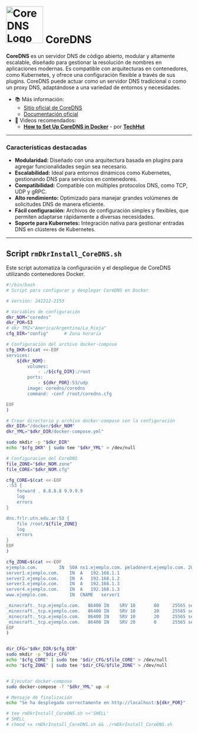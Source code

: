 # <img src="https://coredns.io/images/coredns.png" alt="CoreDNS Logo" width="100"/> CoreDNS

**CoreDNS** es un servidor DNS de código abierto, modular y altamente escalable, diseñado para gestionar la resolución de nombres en aplicaciones modernas. Es compatible con arquitecturas en contenedores, como Kubernetes, y ofrece una configuración flexible a través de sus plugins. CoreDNS puede actuar como un servidor DNS tradicional o como un proxy DNS, adaptándose a una variedad de entornos y necesidades.

- 📚 Más información:
  - [Sitio oficial de CoreDNS](https://coredns.io)
  - [Documentación oficial](https://coredns.io/docs/)
- 🎥 Videos recomendados:
  - [**How to Set Up CoreDNS in Docker**](https://youtu.be/A6vcTIzp_Ww?si=j4d0gjg9yrzVLnv5) - por [**TechHut**](https://www.youtube.com/@TechHut)

---

### Características destacadas
- **Modularidad:** Diseñado con una arquitectura basada en plugins para agregar funcionalidades según sea necesario.
- **Escalabilidad:** Ideal para entornos dinámicos como Kubernetes, gestionando DNS para servicios en contenedores.
- **Compatibilidad:** Compatible con múltiples protocolos DNS, como TCP, UDP y gRPC.
- **Alto rendimiento:** Optimizado para manejar grandes volúmenes de solicitudes DNS de manera eficiente.
- **Fácil configuración:** Archivos de configuración simples y flexibles, que permiten adaptarse rápidamente a diversas necesidades.
- **Soporte para Kubernetes:** Integración nativa para gestionar entradas DNS en clústeres de Kubernetes.

---

## Script `rmDkrInstall_CoreDNS.sh`
Este script automatiza la configuración y el despliegue de CoreDNS utilizando contenedores Docker.

```bash
#!/bin/bash
# Script para configurar y desplegar CoreDNS en Docker

# Versión: 241212-2153

# Variables de configuración
dkr_NOM="coredns"                        
dkr_POR=53                                
# dkr_TMZ="America/Argentina/La_Rioja"      
cfg_DIR="config"      # Zona horaria

# Configuración del archivo docker-compose
cfg_DKR=$(cat <<-EOF
services:
    ${dkr_NOM}:
        volumes:
            - ./${cfg_DIR}:/root
        ports:
            - ${dkr_POR}:53/udp
        image: coredns/coredns
        command: -conf /root/coredns.cfg

EOF
)

# Crear directorio y archivo docker-compose con la configuración
dkr_DIR="/docker/$dkr_NOM"
dkr_YML="$dkr_DIR/docker-compose.yml"

sudo mkdir -p "$dkr_DIR" 
echo "$cfg_DKR" | sudo tee "$dkr_YML" > /dev/null

# Configuracion del CoreDNS
file_ZONE="$dkr_NOM.zone"
file_CORE="$dkr_NOM.cfg"

cfg_CORE=$(cat <<-EOF
.:53 {
    forward . 8.8.8.8 9.9.9.9
    log
    errors
}

dns.frlr.utn.edu.ar:53 {
    file /root/${file_ZONE}
    log
    errors
}
EOF
)

cfg_ZONE=$(cat <<-EOF
ejemplo.com.        IN  SOA ns1.ejemplo.com. peladonerd.ejemplo.com. 2015082542 7200 3600 1209600 3600
server1.ejemplo.com.    IN  A   192.168.1.1
server2.ejemplo.com.    IN  A   192.168.1.2
server3.ejemplo.com.    IN  A   192.168.1.3
server4.ejemplo.com.    IN  A   192.168.1.3
www.ejemplo.com.        IN  CNAME   server1

_minecraft._tcp.ejemplo.com.   86400 IN    SRV 10       60     25565 server1.ejemplo.com.
_minecraft._tcp.ejemplo.com.   86400 IN    SRV 10       20     25565 server2.ejemplo.com.
_minecraft._tcp.ejemplo.com.   86400 IN    SRV 10       20     25565 server3.ejemplo.com.
_minecraft._tcp.ejemplo.com.   86400 IN    SRV 20       0      25565 server4.ejemplo.com.
EOF
)


dir_CFG="$dkr_DIR/$cfg_DIR"
sudo mkdir -p "$dir_CFG" 
echo "$cfg_CORE" | sudo tee "$dir_CFG/$file_CORE" > /dev/null
echo "$cfg_ZONE" | sudo tee "$dir_CFG/$file_ZONE" > /dev/null


# Ejecutar docker-compose
sudo docker-compose -f "$dkr_YML" up -d

# Mensaje de finalización
echo "Se ha desplegado correctamente en http://localhost:${dkr_POR}"

# tee rmDkrInstall_CoreDNS.sh <<'SHELL'
# SHELL
# chmod +x rmDkrInstall_CoreDNS.sh && ./rmDkrInstall_CoreDNS.sh
